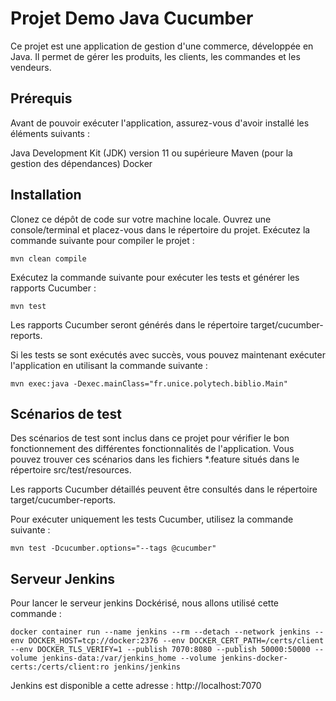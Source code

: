 # Projet Demo Java Cucumber 
Ce projet est une application de gestion d'une commerce, développée en Java. Il permet de gérer les produits, les clients, les commandes et les vendeurs.

## Prérequis
Avant de pouvoir exécuter l'application, assurez-vous d'avoir installé les éléments suivants :

Java Development Kit (JDK) version 11 ou supérieure
Maven (pour la gestion des dépendances)
Docker

## Installation

Clonez ce dépôt de code sur votre machine locale.
Ouvrez une console/terminal et placez-vous dans le répertoire du projet.
Exécutez la commande suivante pour compiler le projet :
```
mvn clean compile
```

Exécutez la commande suivante pour exécuter les tests et générer les rapports Cucumber :
```
mvn test
```

Les rapports Cucumber seront générés dans le répertoire target/cucumber-reports.

Si les tests se sont exécutés avec succès, vous pouvez maintenant exécuter l'application en utilisant la commande suivante :
```
mvn exec:java -Dexec.mainClass="fr.unice.polytech.biblio.Main"
```

## Scénarios de test
Des scénarios de test sont inclus dans ce projet pour vérifier le bon fonctionnement des différentes fonctionnalités de l'application. Vous pouvez trouver ces scénarios dans les fichiers *.feature situés dans le répertoire src/test/resources.

Les rapports Cucumber détaillés peuvent être consultés dans le répertoire target/cucumber-reports.

Pour exécuter uniquement les tests Cucumber, utilisez la commande suivante :
```
mvn test -Dcucumber.options="--tags @cucumber"
```

## Serveur Jenkins 
Pour lancer le serveur jenkins Dockérisé, nous allons utilisé cette commande :
```
docker container run --name jenkins --rm --detach --network jenkins --env DOCKER_HOST=tcp://docker:2376 --env DOCKER_CERT_PATH=/certs/client --env DOCKER_TLS_VERIFY=1 --publish 7070:8080 --publish 50000:50000 --volume jenkins-data:/var/jenkins_home --volume jenkins-docker-certs:/certs/client:ro jenkins/jenkins
```

Jenkins est disponible a cette adresse :
http://localhost:7070
